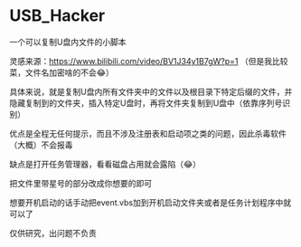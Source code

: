 # USB_Hacker


一个可以复制U盘内文件的小脚本


灵感来源：https://www.bilibili.com/video/BV1J34y1B7gW?p=1
（但是我比较菜，文件名加密啥的不会😂）


具体来说，就是复制U盘内所有文件夹中的文件以及根目录下特定后缀的文件，并隐藏复制到的文件夹，插入特定U盘时，再将文件夹复制到U盘中（依靠序列号识别）


优点是全程无任何提示，而且不涉及注册表和启动项之类的问题，因此杀毒软件（大概）不会报毒


缺点是打开任务管理器，看看磁盘占用就会露陷（😂）


把文件里带星号的部分改成你想要的即可


想要开机启动的话手动把event.vbs加到开机启动文件夹或者是任务计划程序中就可以了


仅供研究，出问题不负责
